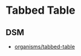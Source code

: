 # Tabbed Table

## DSM
* [organisms/tabbed-table](https://ultimaker.invisionapp.com/dsm/ultimaker/ultimaker-com/asset/components/)
